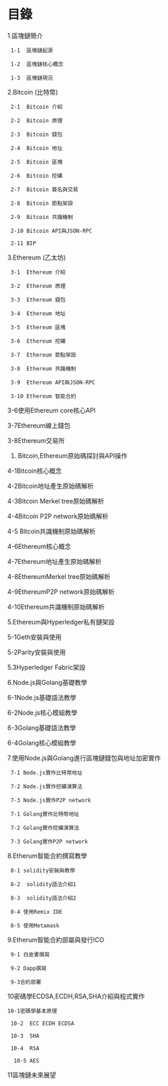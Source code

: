 # 目錄

1.區塊鏈簡介

```
 1-1  區塊鏈起源

 1-2  區塊鏈核心概念

 1-3  區塊鏈現況
```

2.Bitcoin \(比特幣\)

```
 2-1  Bitcoin 介紹

 2-2  Bitcoin 原理

 2-3  Bitcoin 錢包

 2-4  Bitcoin 地址

 2-5  Bitcoin 區塊
 
 2-6  Bitcoin 挖礦

 2-7  Bitcoin 簽名與交易

 2-8  Bitcoin 節點架設

 2-9  Bitcoin 共識機制

 2-10 Bitcoin API與JSON-RPC
 
 2-11 BIP
```

3.Ethereum \(乙太坊\)

```
 3-1  Ethereum 介紹
 
 3-2  Ethereum 原理
 
 3-3  Ethereum 錢包

 3-4  Ethereum 地址

 3-5  Ethereum 區塊

 3-6  Ethereum 挖礦

 3-7  Ethereum 節點架設

 3-8  Ethereum 共識機制

 3-9  Ethereum API與JSON-RPC
  
 3-10 Ethereum 智能合約 
```





3-6使用Ethereum core核心API

3-7Ethereum線上錢包

3-8Ethereum交易所

1. Bitcoin,Ethereum原始碼探討與API操作

4-1Bitcoin核心概念

4-2Bitcoin地址產生原始碼解析

4-3Bitcoin Merkel tree原始碼解析

4-4Bitcoin P2P network原始碼解析

4-5 Bitcoin共識機制原始碼解析

4-6Ethereum核心概念

4-7Ethereum地址產生原始碼解析

4-8EthereumMerkel tree原始碼解析

4-9EthereumP2P network原始碼解析

4-10Ethereum共識機制原始碼解析

5.Ethereum與Hyperledger私有鏈架設

5-1Geth安裝與使用

5-2Parity安裝與使用

5.3Hyperledger Fabric架設

6.Node.js與Golang基礎教學

6-1Node.js基礎語法教學

6-2Node.js核心模組教學

6-3Golang基礎語法教學

6-4Golang核心模組教學

7.使用Node.js與Golang進行區塊鏈錢包與地址加密實作

```
 7-1 Node.js實作比特幣地址

 7-2 Node.js實作挖礦演算法

 7-3 Node.js實作P2P network

 7-1 Golang實作比特幣地址

 7-2 Golang實作挖礦演算法

 7-3 Golang實作P2P network
```

8.Etherum智能合約撰寫教學

```
 8-1 solidity安裝與教學

 8-2  solidity語法介紹1

 8-3  solidity語法介紹2

 8-4 使用Remix IDE

 8-5 使用Metamask
```

9.Etherum智能合約部屬與發行ICO

```
 9-1 白皮書撰寫

 9-2 Dapp撰寫

 9-3合約部署
```

10密碼學ECDSA,ECDH,RSA,SHA介紹與程式實作

```
10-1密碼學基本原理

 10-2  ECC ECDH ECDSA

 10-3  SHA

 10-4  RSA

  10-5 AES
```

11區塊鏈未來展望

